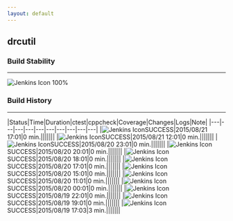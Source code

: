 ```yaml
---
layout: default
---
```

## drcutil
### Build Stability
___
![Jenkins Icon](http://jenkinshrg.github.io/images/48x48/health-80plus.png)
100%
  
### Build History
___
|Status|Time|Duration|<span class='badge'>ctest</span>|<span class='badge'>cppcheck</span>|Coverage|Changes|Logs|Note|
|---|---|---|---|---|---|---|---|---|---|
|![Jenkins Icon](http://jenkinshrg.github.io/images/24x24/blue.png)SUCCESS|2015/08/21 17:01|0 min.|||||||
|![Jenkins Icon](http://jenkinshrg.github.io/images/24x24/blue.png)SUCCESS|2015/08/21 12:01|0 min.|||||||
|![Jenkins Icon](http://jenkinshrg.github.io/images/24x24/blue.png)SUCCESS|2015/08/20 23:01|0 min.|||||||
|![Jenkins Icon](http://jenkinshrg.github.io/images/24x24/blue.png)SUCCESS|2015/08/20 20:01|0 min.|||||||
|![Jenkins Icon](http://jenkinshrg.github.io/images/24x24/blue.png)SUCCESS|2015/08/20 18:01|0 min.|||||||
|![Jenkins Icon](http://jenkinshrg.github.io/images/24x24/blue.png)SUCCESS|2015/08/20 17:01|0 min.|||||||
|![Jenkins Icon](http://jenkinshrg.github.io/images/24x24/blue.png)SUCCESS|2015/08/20 15:01|0 min.|||||||
|![Jenkins Icon](http://jenkinshrg.github.io/images/24x24/blue.png)SUCCESS|2015/08/20 11:01|0 min.|||||||
|![Jenkins Icon](http://jenkinshrg.github.io/images/24x24/blue.png)SUCCESS|2015/08/20 00:01|0 min.|||||||
|![Jenkins Icon](http://jenkinshrg.github.io/images/24x24/blue.png)SUCCESS|2015/08/19 22:01|0 min.|||||||
|![Jenkins Icon](http://jenkinshrg.github.io/images/24x24/blue.png)SUCCESS|2015/08/19 19:01|0 min.|||||||
|![Jenkins Icon](http://jenkinshrg.github.io/images/24x24/blue.png)SUCCESS|2015/08/19 17:03|3 min.|||||||
